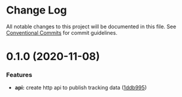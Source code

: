 # Change Log

All notable changes to this project will be documented in this file.
See [Conventional Commits](https://conventionalcommits.org) for commit guidelines.

# 0.1.0 (2020-11-08)


### Features

* **api:** create http api to publish tracking data ([1ddb995](https://github.com/HitkoDev/slider/commit/1ddb995875655c5fef381a13eab5c723016853fd))
